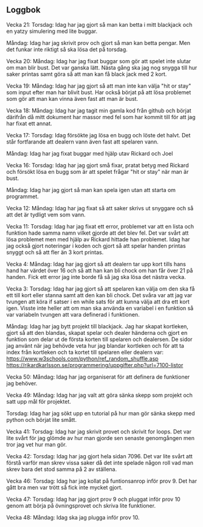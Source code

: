 Loggbok
-------

Vecka 21:
Torsdag: Idag har jag gjort så man kan betta i mitt blackjack och en yatzy simulering med lite buggar.

Måndag: Idag har jag skrivit prov och gjort så man kan betta pengar. Men det funkar inte riktigt så ska lösa det på torsdag.

Vecka 20:
Måndag: Idag har jag fixat buggar som gör att spelet inte slutar om man blir bust. Det var ganska lätt. Nästa gång ska jag nog snygga till hur saker printas samt göra så att man kan få black jack med 2 kort.

Vecka 19:
Måndag: Idag har jag gjort så att man inte kan välja "hit or stay" som input  efter man har blivit bust. Har också börjat på att lösa problemet som gör att man kan vinna även fast att man är bust.

Vecka 18:
Måndag: Idag har jag tagit min gamla kod från github och börjat därifrån då mitt dokument har massor med fel som har kommit till för att jag har fixat ett annat.

Vecka 17:
Torsdag: Idag försökte jag lösa en bugg och löste det halvt. Det står fortfarande att dealern vann även fast att spelaren vann.

Måndag: Idag har jag fixat buggar med hjälp utav Rickard och Joel

Vecka 16:
Torsdag: Idag har jag gjort små fixar, pratat betyg med Rickard och försökt lösa en bugg som är att spelet frågar "hit or stay" när man är bust.

Måndag: Idag har jag gjort så man kan spela igen utan att starta om programmet.


Vecka 12:
Måndag: Idag har jag fixat så att saker skrivs ut snyggare och så att det är tydligt vem som vann.

Vecka 11:
Torsdag: Idag har jag fixat ett error, problemet var att en lista och funktion hade samma namn vilket gjorde att det blev fel. Det var svårt att lösa problemet men med hjälp av Rickard hittade han problemet.
Idag har jag också gjort noteringar i koden och gjort så att spelar handen printas snyggt och så att fler än 3 kort printas.


Vecka 4:
Måndag: Idag har jag gjort så att dealern tar upp kort tills hans hand har värdet över 16 och så att han kan bli chock om han får över 21 på handen. Fick ett error jag inte borde få så jag ska lösa det nästra vecka.


Vecka 3:
Torsdag: Idag har jag gjort så att spelaren kan välja om den ska få ett till kort eller stanna samt att den kan bli chock. Det svåra var att jag var tvungen att köra if satser i en while sats för att kunna välja att dra ett kort igen. Visste inte heller att om man ska använda en variabel i en funktion så var variabeln tvungen att vara definerad i funktionen.

Måndag: Idag har jag bytt projekt till blackjack. Jag har skapat kortleken, gjort så att den blandas, skapat spelar och dealer händerna och gjort en funktion som delar ut de första korten till spelaren och dealersen. De sidor jag använt när jag behövde veta hur jag blandar kortleken och för att ta index från kortleken och ta kortet till spelaren eller dealern var: https://www.w3schools.com/python/ref_random_shuffle.asp https://rikardkarlsson.se/programmering/uppgifter.php?url=7100-listor

Vecka 50:
Måndag: Idag har jag organiserat för att definera de funktioner jag behöver.

Vecka 49:
Måndag: Idag har jag valt att göra sänka skepp som projekt och satt upp mål för projektet.

Torsdag: Idag har jag sökt upp en tutorial på hur man gör sänka skepp med python och börjat lite smått.

Vecka 41:
Torsdag: Idag har jag skrivit provet och skrivit for loops. Det var lite svårt för jag glömde av hur man gjorde sen senaste genomgången men tror jag vet hur man gör.

Vecka 42:
Torsdag: Idag har jag gjort hela sidan 7096. Det var lite svårt att förstå varför man skrev vissa saker då det inte spelade någon roll vad man skrev bara det stod samma på 2 av ställena.

Vecka 46:
Torsdag: Idag har jag kollat på funtionsanrop inför prov 9. Det har gått bra men var trött så fick inte mycket gjort.

Vecka 47:
Torsdag: Idag har jag gjort prov 9 och pluggat inför prov 10 genom att börja på övningsprovet och skriva lite funktioner.

Vecka 48:
Måndag: Idag ska jag plugga inför prov 10.